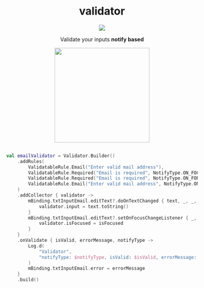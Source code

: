<h1 align=center>validator</h1>

<div align="center">
  <a href="https://jitpack.io/#mustafayigitt/validator">
    <img src="https://jitpack.io/v/mustafayigitt/validator.svg" />
  </a>
  <p> Validate your inputs <strong>notify based</strong> </p>
</div>

<p align=center>
  <img src="https://user-images.githubusercontent.com/43048105/172043553-72a15316-f81d-496f-ad21-eccadc42c473.gif" width="250">
</p>

````kotlin

val emailValidator = Validator.Builder()
    .addRules(
        ValidatableRule.Email("Enter valid mail address"),
        ValidatableRule.Required("Email is required", NotifyType.ON_FOCUS_CHANGE),
        ValidatableRule.Required("Email is required", NotifyType.ON_FORM_SUBMIT),
        ValidatableRule.Email("Enter valid mail address", NotifyType.ON_FORM_SUBMIT),
    )
    .addCollector { validator ->
        mBinding.txtInputEmail.editText?.doOnTextChanged { text, _, _, _ ->
            validator.input = text.toString()
        }
        mBinding.txtInputEmail.editText?.setOnFocusChangeListener { _, isFocused ->
            validator.isFocused = isFocused
        }
    }
    .onValidate { isValid, errorMessage, notifyType ->
        Log.d(
            "Validator",
            "notifyType: $notifyType, isValid: $isValid, errorMessage: $errorMessage"
        )
        mBinding.txtInputEmail.error = errorMessage
    }
    .build()
````
